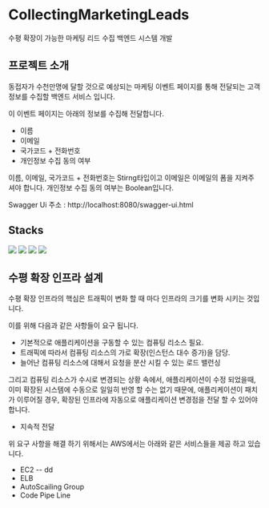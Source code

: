 # CollectingMarketingLeads
수평 확장이 가능한 마케팅 리드 수집 백엔드 시스템 개발

## 프로젝트 소개
동접자가 수천만명에 달할 것으로 예상되는 마케팅 이벤트 페이지를 통해 전달되는 고객 정보를 수집할 백엔드 서비스 입니다.

이 이벤트 페이지는 아래의 정보를 수집해 전달합니다.
- 이름  
- 이메일  
- 국가코드 + 전화번호 
- 개인정보 수집 동의 여부

이름, 이메일, 국가코드 + 전화번호는 Stirng타입이고 이메일은 이메일의 폼을 지켜주셔야 합니다. 개인정보 수집 동의 여부는 Boolean입니다.

Swagger Ui 주소 : http://localhost:8080/swagger-ui.html

## Stacks

<img src="https://img.shields.io/badge/java-007396?style=for-the-badge&logo=java&logoColor=white"> <img src="https://img.shields.io/badge/Spring-6DB33F?style=for-the-badge&logo=Spring&logoColor=white"> <img src="https://img.shields.io/badge/Spring Boot-6DB33F?style=for-the-badge&logo=springboot&logoColor=white"> <img src = "https://img.shields.io/badge/spring data JPA-6DB33F?style=for-the-badge&logo=spring data JPA&logoColor=white">

## 수평 확장 인프라 설계
수평 확장 인프라의 핵심은 트래픽이 변화 할 때 마다 인프라의 크기를 변화 시키는 것입니다. 

이를 위해 다음과 같은 사항들이 요구 됩니다.
- 기본적으로 애플리케이션을 구동할 수 있는 컴퓨팅 리소스 필요.
- 트래픽에 따라서 컴퓨팅 리소스의 가로 확장(인스턴스 대수 증가)을 담당.
- 늘어난 컴퓨팅 리소스에 대해서 요청을 분산 시킬 수 있는 로드 밸런싱

그리고 컴퓨팅 리소스가 수시로 변경되는 상황 속에서, 애플리케이션이 수정 되었을때, 이미 확장된 시스템에 수동으로 일일히 반영 할 수는 없기 때문에,
애플리케이션이 패치가 이루어질 경우, 확장된 인프라에 자동으로 애플리케이션 변경점을 전달 할 수 있어야 합니다.
- 지속적 전달

위 요구 사항을 해결 하기 위해서는 AWS에서는 아래와 같은 서비스들을 제공 하고 있습니다.
- EC2
-- dd
- ELB
- AutoScailing Group
- Code Pipe Line
###

